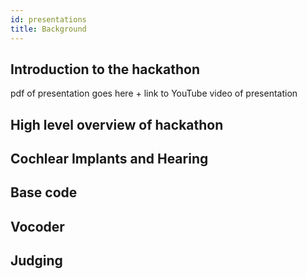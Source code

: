 ```yaml
---
id: presentations
title: Background
---
```

## Introduction to the hackathon
pdf of presentation goes here +
link to YouTube video of presentation

## High level overview of hackathon

## Cochlear Implants and Hearing

## Base code

## Vocoder

## Judging

